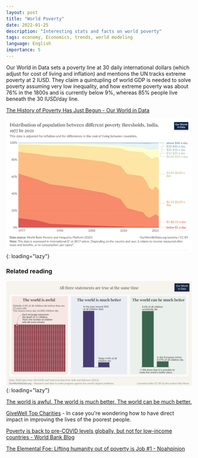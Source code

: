 ```yaml
---
layout: post
title: "World Poverty"
date: 2022-01-25
description: "Interesting stats and facts on world poverty"
tags: economy, Economics, trends, world modeling
language: English
importance: 5
---
```


Our World in Data sets a poverty line at 30 daily international dollars (which adjust for cost of living and inflation) and mentions the UN tracks extreme poverty at 2 IUSD.
They claim a quintupling of world GDP is needed to solve poverty assuming very low inequality, and how extreme poverty was about 76% in the 1800s and is currently below 9%, whereas 85% people live beneath the 30 IUSD/day line.

[The History of Poverty Has Just Begun - Our World in Data](https://ourworldindata.org/history-of-poverty-has-just-begun)

![A graph depicting the income distribution of the world](/wiki/image/income-distribution-world.jpg){: loading="lazy"}

### Related reading

![Three graphs depicting how "The world is awful. The world is much better. The world can be much better."](/wiki/image/awful_better_can_be_better_ourWorldInData.png){: loading="lazy"}

[The world is awful. The world is much better. The world can be much better.](https://ourworldindata.org/much-better-awful-can-be-better)

[GiveWell Top Charities](https://www.givewell.org/charities/top-charities) - In case you're wondering how to have direct impact in improving the lives of the poorest people.

[Poverty is back to pre-COVID levels globally, but not for low-income countries - World Bank Blog](https://blogs.worldbank.org/en/opendata/poverty-back-pre-covid-levels-globally-not-low-income-countries)

[The Elemental Foe: Lifting humanity out of poverty is Job #1 - Noahpinion](https://www.noahpinion.blog/p/the-elemental-foe)

